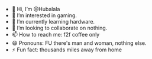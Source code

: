 - 👋 Hi, I’m @Hubalala
- 👀 I’m interested in gaming.
- 🌱 I’m currently learning hardware.
- 💞️ I’m looking to collaborate on nothing.
- 📫 How to reach me: f2f coffee only
- 😄 Pronouns: FU there's man and woman, nothing else.
- ⚡ Fun fact: thousands miles away from home

<!---
Hubalala/Hubalala is a ✨ special ✨ repository because its `README.md` (this file) appears on your GitHub profile.
You can click the Preview link to take a look at your changes.
--->
